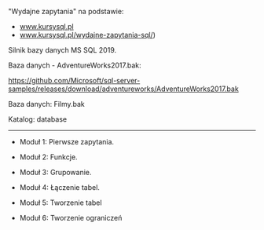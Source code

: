 "Wydajne zapytania" na podstawie:
- www.kursysql.pl
- www.kursysql.pl/wydajne-zapytania-sql/)

Silnik bazy danych MS SQL 2019.

Baza danych - AdventureWorks2017.bak:

https://github.com/Microsoft/sql-server-samples/releases/download/adventureworks/AdventureWorks2017.bak

Baza danych: Filmy.bak

Katalog: database


---------------------------------------------------------------------------------------------------------

- Moduł 1: Pierwsze zapytania.

- Moduł 2: Funkcje.

- Moduł 3: Grupowanie.

- Moduł 4: Łączenie tabel.

- Moduł 5: Tworzenie tabel

- Moduł 6: Tworzenie ograniczeń
